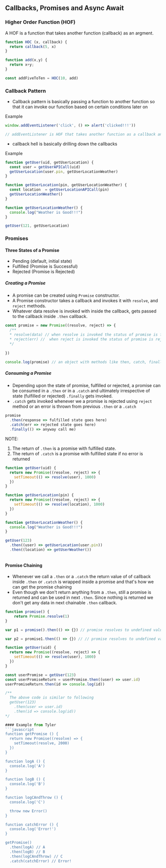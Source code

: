 ## Callbacks, Promises and Async Await

### Higher Order Function (HOF)

A HOF is a function that takes another function (callback) as an argment.

```javascript
function HOC (x, callback) {
  return callback(5, x)
}

function add(x,y) {
  return x+y;
}

const addFiveToTen = HOC(10, add)
```

### Callback Pattern

* Callback pattern is basically passing a function to another function so that it can invoke our function based on certain conditions later on

Example 
```javascript
window.addEventListener('click', () => alert('clicked!!!'))

// addEventListener is HOF that takes another function as a callback and calls it when someone clicks anywhere in window
```

* callback hell is basically drilling down the callbacks 

Example
```javascript
function getUser(uid, getUserLocation) {
  const user = getUserAPICall(uid)
  getUserLocation(user.pin, getUserLocationWeather)
}

function getUserLocation(pin, getUserLocationWeather) {
  const location  = getUserLocationAPICall(pin)
  getUserLocationWeather()
}

function getUserLocationWeather() {
  console.log("Weather is Good!!!")
}

getUser(121, getUserLocation)
```

### Promises

#### Three States of a Promise 
* Pending (default, initial state)
* Fulfilled (Promise is Successful)
* Rejected (Promise is Rejected)

##### Creating a Promise

* A promise can be created using `Promise` constructor.
* A Promise constructor takes a callback and invokes it with `resolve`, and `reject` methods.
* Whatever data resolve is invoked with inside the callback, gets passed to the callback inside `.then` callback.

```javascript
const promise = new Promise((resolve, reject) => {
  /**
  * resolve(data) // when resolve is invoked the status of promise is fulfilled
  * reject(err) //  when reject is invoked the status of promise is rejected
  */ 
  
})

console.log(promise) // an object with methods like then, catch, finally etc available on it's prototype
```


##### Consuming a Promise
* Depending upon the state of promise, fulfilled or rejected, a promise can be consumed in a `.then` or in a `.catch` and ultimately irrespective of state (fulfilled or rejected) `.finally` gets invoked.
* `.catch` gets invoked whenever we a promise is rejected using `reject` method or an error is thrown from previous `.then` or a `.catch` 
```javascript
promise
  .then(response => fulfilled state goes here)
  .catch(err => rejected state goes here)
  .finally(() => anyway call me)
```
NOTE: 
  1. The return of `.then` is a promise with fulfilled state.
  2. The return of `.catch` is a promise with fulfilled state if no error is returned

```javascript
function getUser(uid) {
  return new Promise((resolve, reject) => {
    setTimeout(() => resolve(user), 1000)  
  })
}

function getUserLocation(pin) {
  return new Promise((resolve, reject) => {
    setTimeout(() => resolve(location), 1000)  
  })
}

function getUserLocationWeather() {
  console.log("Weather is Good!!!")
}

getUser(123)
  .then((user) => getUserLocation(user.pin))
  .then((location) => getUserWeather())
  
```

#### Promise Chaining

* Whenever we call a `.then` or a `.catch` the return value of of callback inside `.then` or `.catch` is wrapped inside a promise and that's how we can get the promise chaining
* Even though we don't return anything from a `.then`, still a promise is returned and can be used in next  `.then`. Since nothing is returned we don't get any data in next chainable `.then` callback. 

```javascript
function promise() {
    return Promise.resolve(1)
}

var p1 = promise().then(() => {}) // promise resolves to undefined value

var p2 = promise1.then(() => {}) // // promise resolves to undefined value
```

```javascript
function getUser(uid) {
  return new Promise((resolve, reject) => {
    setTimeout(() => resolve(user), 1000)  
  })
}

const userPromise = getUser(123)
const userPromiseReturn = userPromise.then((user) => user.id)
userPromiseReturn.then(id => console.log(id))

/**
  The above code is similar to following
  getUser(123)
    .then(user => user.id)
    .then(id => console.log(id))
*/

#### Example from Tyler
```javascript
function getPromise () {
  return new Promise((resolve) => {
    setTimeout(resolve, 2000)
  })
}

function logA () {
  console.log('A')
}

function logB () {
  console.log('B')
}

function logCAndThrow () {
  console.log('C')

  throw new Error()
}

function catchError () {
  console.log('Error!')
}

getPromise()
  .then(logA) // A
  .then(logB) // B
  .then(logCAndThrow) // C
  .catch(catchError) // Error!
```



```
